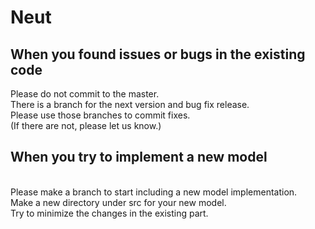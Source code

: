 # Neut
<h2>When you found issues or bugs in the existing code</h2>
Please do not commit to the master.</br>
There is a branch for the next version and bug fix release.</br>
Please use those branches to commit fixes.</br>
(If there are not, please let us know.)</br>
<h2>When you try to implement a new model</h2><br>
Please make a branch to start including a new model implementation.</br>
Make a new directory under src for your new model.</br>
Try to minimize the changes in the existing part.
